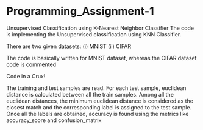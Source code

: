 # Programming_Assignment-1
Unsupervised Classification using K-Nearest Neighbor Classifier
The code is implementing the Unsupervised classification using KNN Classifier.

There are two given datasets:
(i) MNIST
(ii) CIFAR

The code is basically written for MNIST dataset, whereas the CIFAR dataset code is commented

Code in a Crux!

The training and test samples are read. For each test sample, euclidean distance is calculated between all the train samples.
Among all the euclidean distances, the minimum euclidean distance is considered as the closest match and the corresponding label is assigned to the test sample.
Once all the labels are obtained, accuracy is found using the metrics like accuracy_score and confusion_matrix 
